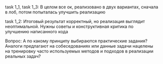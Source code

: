 task 1_1, task 1_3: В целом все ок, реализовано в двух вариантах, сначала в лоб, потом попыталась улучшить реализацию

task 1_2:
Итоговый результат корректный, но реализация выглядит неоптимальной. Нужны советы и конструктивная критика по улучшению 
написанного кода

Вопрос:
А по какому принципу выбираются практические задания?
Аналоги предлагают на собеседованиях или данные задачи нацелены на тренировку часто используемых методов и подходов в 
реализации реальных задач?


